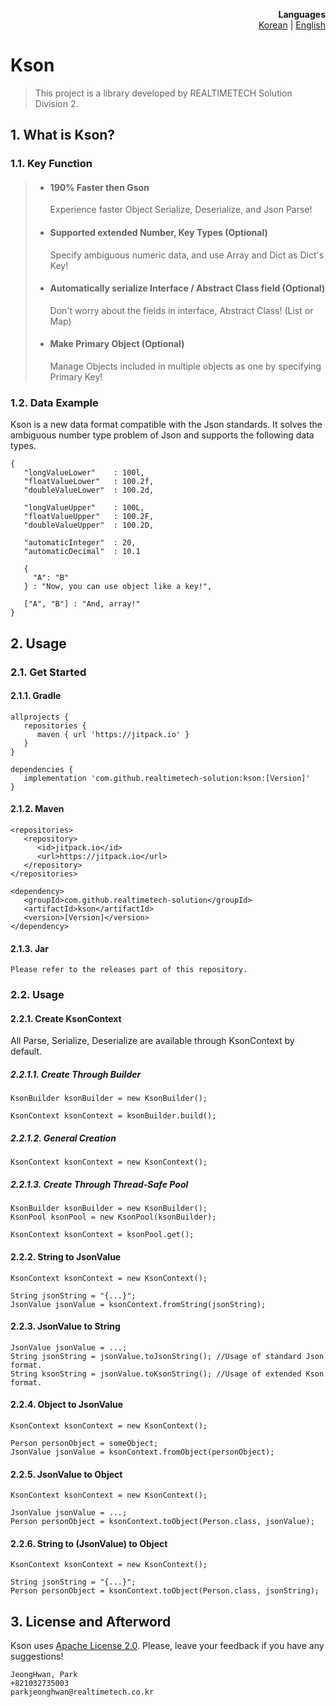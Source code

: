 <p align="right">
  <b>Languages</b><br>
  <a href="README.md">Korean</a> |
  <a href="README_EN.md">English</a>
</p>


# Kson
> This project is a library developed by REALTIMETECH Solution Division 2.

## 1. What is Kson?

### 1.1. Key Function

>
>- #### 190% Faster then Gson
>      Experience faster Object Serialize, Deserialize, and Json Parse!
>
>- #### Supported extended Number, Key Types (Optional)
>      Specify ambiguous numeric data, and use Array and Dict as Dict's Key!
>
>- #### Automatically serialize Interface / Abstract Class field (Optional)
>      Don't worry about the fields in interface, Abstract Class! (List or Map)
>
>- #### Make Primary Object (Optional)
>      Manage Objects included in multiple objects as one by specifying Primary Key!
>


### 1.2. Data Example

Kson is a new data format compatible with the Json standards. It solves the ambiguous number type problem of Json and supports the following data types.

```
{
   "longValueLower"    : 100l,
   "floatValueLower"   : 100.2f,
   "doubleValueLower"  : 100.2d,

   "longValueUpper"    : 100L,
   "floatValueUpper"   : 100.2F,
   "doubleValueUpper"  : 100.2D,

   "automaticInteger"  : 20,
   "automaticDecimal"  : 10.1

   {
     "A": "B"
   } : "Now, you can use object like a key!",

   ["A", "B"] : "And, array!"
}
```

## 2. Usage

### 2.1. Get Started

#### 2.1.1. Gradle
```
allprojects {
   repositories {
      maven { url 'https://jitpack.io' }
   }
}

dependencies {
   implementation 'com.github.realtimetech-solution:kson:[Version]'
}
```

#### 2.1.2. Maven
```
<repositories>
   <repository>
      <id>jitpack.io</id>
      <url>https://jitpack.io</url>
   </repository>
</repositories>

<dependency>
   <groupId>com.github.realtimetech-solution</groupId>
   <artifactId>kson</artifactId>
   <version>[Version]</version>
</dependency>
```

#### 2.1.3. Jar
```
Please refer to the releases part of this repository.
```

### 2.2. Usage

#### 2.2.1. Create KsonContext
All Parse, Serialize, Deserialize are available through KsonContext by default.

##### 2.2.1.1. Create Through Builder
```
KsonBuilder ksonBuilder = new KsonBuilder();

KsonContext ksonContext = ksonBuilder.build();
```

##### 2.2.1.2. General Creation
```
KsonContext ksonContext = new KsonContext();
```

##### 2.2.1.3. Create Through Thread-Safe Pool
```
KsonBuilder ksonBuilder = new KsonBuilder();
KsonPool ksonPool = new KsonPool(ksonBuilder);

KsonContext ksonContext = ksonPool.get();
```

#### 2.2.2. String to JsonValue
```
KsonContext ksonContext = new KsonContext();

String jsonString = "{...}";
JsonValue jsonValue = ksonContext.fromString(jsonString);
```

#### 2.2.3. JsonValue to String
```
JsonValue jsonValue = ...;
String jsonString = jsonValue.toJsonString(); //Usage of standard Json format.
String ksonString = jsonValue.toKsonString(); //Usage of extended Kson format.
```

#### 2.2.4. Object to JsonValue
```
KsonContext ksonContext = new KsonContext();

Person personObject = someObject;
JsonValue jsonValue = ksonContext.fromObject(personObject);
```

#### 2.2.5. JsonValue to Object
```
KsonContext ksonContext = new KsonContext();

JsonValue jsonValue = ...;
Person personObject = ksonContext.toObject(Person.class, jsonValue);
```

#### 2.2.6. String to (JsonValue) to Object
```
KsonContext ksonContext = new KsonContext();

String jsonString = "{...}";
Person personObject = ksonContext.toObject(Person.class, jsonString);
```

## 3. License and Afterword

Kson uses [Apache License 2.0](./LICENSE.txt). Please, leave your feedback if you have any suggestions!

```
JeongHwan, Park
+821032735003
parkjeonghwan@realtimetech.co.kr
```
